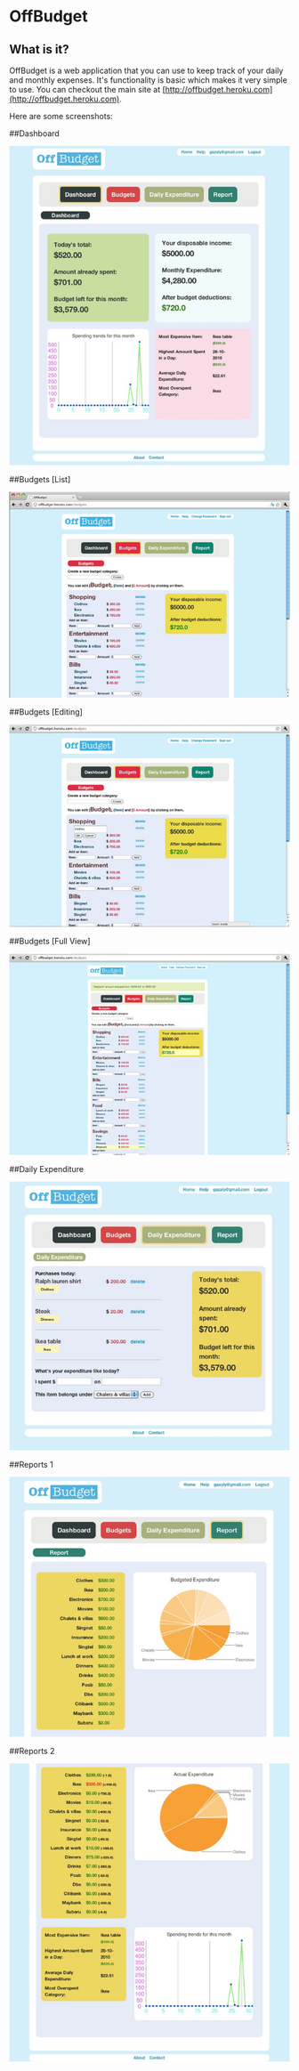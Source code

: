 OffBudget
================


What is it?
------------------------------------------------
OffBudget is a web application that you can use to keep track of your daily and monthly expenses. It's functionality is basic which makes it very simple to use. You can checkout the main site at [http://offbudget.heroku.com](http://offbudget.heroku.com).

Here are some screenshots:

##Dashboard

![Dashboard](http://github.com/gaza3g/offbudget/raw/master/public/images/1.jpg)

##Budgets [List]

![Budgets List](http://github.com/gaza3g/offbudget/raw/master/public/images/2.jpg)

##Budgets [Editing]

![Budgets Editing](http://github.com/gaza3g/offbudget/raw/master/public/images/3.jpg)

##Budgets [Full View]

![Budgets Full View](http://github.com/gaza3g/offbudget/raw/master/public/images/4.jpg)

##Daily Expenditure

![Daily Expenditure](http://github.com/gaza3g/offbudget/raw/master/public/images/5.jpg)

##Reports 1

![Reports 1](http://github.com/gaza3g/offbudget/raw/master/public/images/6.jpg)

##Reports 2

![Reports 2](http://github.com/gaza3g/offbudget/raw/master/public/images/7.jpg)